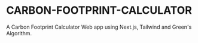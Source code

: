 # CARBON-FOOTPRINT-CALCULATOR
A Carbon Footprint Calculator Web app using Next.js, Tailwind and Green's Algorithm.
